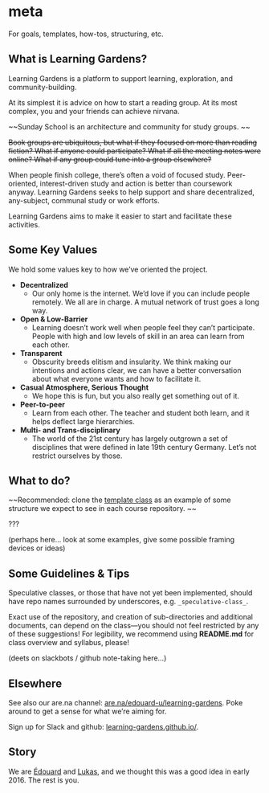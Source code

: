 # meta
For goals, templates, how-tos, structuring, etc. 

## What is Learning Gardens?

Learning Gardens is a platform to support learning, exploration, and community-building.

At its simplest it is advice on how to start a reading group. At its most complex, you and your friends can achieve nirvana. 

~~Sunday School is an architecture and community for study groups. ~~

~~Book groups are ubiquitous, but what if they focused on more than reading fiction? What if anyone could participate? What if all the meeting notes were online? What if any group could tune into a group elsewhere?~~

When people finish college, there’s often a void of focused study. Peer-oriented, interest-driven study and action is better than coursework anyway. Learning Gardens seeks to help support and share decentralized, any-subject, communal study or work efforts. 

Learning Gardens aims to make it easier to start and facilitate these activities. 

## Some Key Values

We hold some values key to how we’ve oriented the project. 

- __Decentralized__
	- Our only home is the internet. We’d love if you can include people remotely. We all are in charge. A mutual network of trust goes a long way. 
- __Open & Low-Barrier__
	- Learning doesn’t work well when people feel they can’t participate. People with high and low levels of skill in an area can learn from each other. 
- __Transparent__
	- Obscurity breeds elitism and insularity. We think making our intentions and actions clear, we can have a better conversation about what everyone wants and how to facilitate it. 
- __Casual Atmosphere, Serious Thought__
	- We hope this is fun, but you also really get something out of it. 
- __Peer-to-peer__
	- Learn from each other. The teacher and student both learn, and it helps deflect large hierarchies. 
- __Multi- and Trans-disciplinary__
	- The world of the 21st century has largely outgrown a set of disciplines that were defined in late 19th century Germany. Let’s not restrict ourselves by those. 

## What to do?

~~Recommended: clone the [template class](https://github.com/sunday-school/_template-class_) as an example of some structure we expect to see in each course repository. ~~

???

(perhaps here… look at some examples, give some possible framing devices or ideas)

## Some Guidelines & Tips

Speculative classes, or those that have not yet been implemented, should have repo names surrounded by underscores, e.g. `_speculative-class_`. 

Exact use of the repository, and creation of sub-directories and additional documents, can depend on the class—you should not feel restricted by any of these suggestions! For legibility, we recommend using __README.md__ for class overview and syllabus, please!

(deets on slackbots / github note-taking here…)

## Elsewhere

See also our are.na channel: [are.na/edouard-u/learning-gardens](https://www.are.na/edouard-u/learning-gardens). Poke around to get a sense for what we’re aiming for. 

Sign up for Slack and github: [learning-gardens.github.io/](http://learning-gardens.github.io/).

## Story

We are [Édouard](http://edouard.us/) and [Lukas](http://ltwp.net), and we thought this was a good idea in early 2016. The rest is you. 